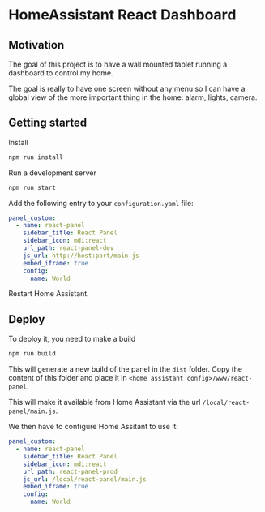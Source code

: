 # HomeAssistant React Dashboard

## Motivation

The goal of this project is to have a wall mounted tablet running a dashboard to control my home.

The goal is really to have one screen without any menu so I can have a global view of the more important thing in the home: alarm, lights, camera.

## Getting started

Install

```bash
npm run install
```

Run a development server

```bash
npm run start
```

Add the following entry to your `configuration.yaml` file:

```yaml
panel_custom:
  - name: react-panel
    sidebar_title: React Panel
    sidebar_icon: mdi:react
    url_path: react-panel-dev
    js_url: http://host:port/main.js
    embed_iframe: true
    config:
      name: World
```

Restart Home Assistant.

## Deploy

To deploy it, you need to make a build

```bash
npm run build
```

This will generate a new build of the panel in the `dist` folder. Copy the content of this folder and place it in `<home assistant config>/www/react-panel`.

This will make it available from Home Assistant via the url `/local/react-panel/main.js`.

We then have to configure Home Assitant to use it:

```yaml
panel_custom:
  - name: react-panel
    sidebar_title: React Panel
    sidebar_icon: mdi:react
    url_path: react-panel-prod
    js_url: /local/react-panel/main.js
    embed_iframe: true
    config:
      name: World
```
